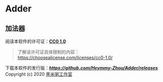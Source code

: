 # Adder
## 加法器
阅读本软件的许可证：[**CC0 1.0**](https://github.com/Heymmy-Zhou/Adder/blob/master/LICENSE)  
> 了解该许可证具体限制的内容：<https://choosealicense.com/licenses/cc0-1.0/>  

下载本软件的发行版：***<https://github.com/Heymmy-Zhou/Adder/releases>***  
Copyright (c) 2020 [黑米粥工作室](https://github.com/Heymmy-Zhou)
